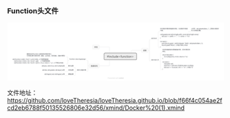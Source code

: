 ### Function头文件
![Function头文件](%23includefunction.png)

文件地址：
https://github.com/loveTheresia/loveTheresia.github.io/blob/f66f4c054ae2fcd2eb6788f50135526806e32d56/xmind/Docker%20(1).xmind